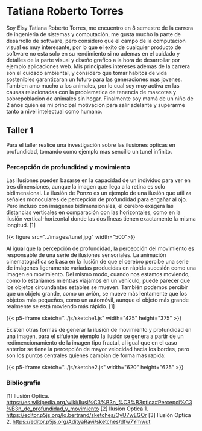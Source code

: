 # Tatiana Roberto Torres

Soy Elsy Tatiana Roberto Torres, me encuentro en 8 semestre de la carrera de ingenieria de sistemas y computación, me gusta mucho la parte de desarrollo de software, pero considero que el campo de la computacion visual es muy interesante, por lo que el exito de cualquier producto de software no esta solo en su rendimiento si no ademas en el cuidado y detalles de la parte visual y diseño grafico a la hora de desarrollar por ejemplo aplicaciones web.
Mis principales intereses ademas de la carrera son el cuidado ambiental, y considero que tomar habitos de vida sostenibles garantizaran un futuro para las generaciones mas jovenes. Tambien amo mucho a los animales, por lo cual soy muy activa en las causas relacionadas con la problematica de tenencia de mascotas y sobrepoblacion de animales sin hogar.
Finalmente soy mamá de un niño de 2 años quien es mi principal motivacion para salir adelante y superarme tanto a nivel intelectual como humano. 

## Taller 1
Para el taller realice una investigación sobre las ilusiones opticas en profundidad, tomando como ejemplo mas sencillo un tunel infinito.

### Percepción de profundidad y movimiento

Las ilusiones pueden basarse en la capacidad de un individuo para ver en tres dimensiones, aunque la imagen que llega a la retina es solo bidimensional. La ilusión de Ponzo es un ejemplo de una ilusión que utiliza señales monoculares de percepción de profundidad para engañar al ojo. Pero incluso con imágenes bidimensionales, el cerebro exagera las distancias verticales en comparación con las horizontales, como en la ilusión vertical-horizontal donde las dos líneas tienen exactamente la misma longitud. [1]

{{< figure src="../images/tunel.jpg" width="500">}}

Al igual que la percepción de profundidad, la percepción del movimiento es responsable de una serie de ilusiones sensoriales. La animación cinematográfica se basa en la ilusión de que el cerebro percibe una serie de imágenes ligeramente variadas producidas en rápida sucesión como una imagen en movimiento. Del mismo modo, cuando nos estamos moviendo, como lo estaríamos mientras viajamos en un vehículo, puede parecer que los objetos circundantes estables se mueven. También podemos percibir que un objeto grande, como un avión, se mueve más lentamente que los objetos más pequeños, como un automóvil, aunque el objeto más grande realmente se está moviendo más rápido. [1]

{{< p5-iframe sketch="../js/sketche1.js" width="425" height="375" >}}

Existen otras formas de generar la ilusión de movimiento y profundidad en una imagen, para el sifuiente ejemplo la ilusión se genera a partir de un redimencionamiento de la imagen tipo fractal, al igual que en el caso anterior se tiene la percepción de mayor velocidad hacia los bordes, pero son los puntos centrales quienes cambian de forma mas rapida:

{{< p5-iframe sketch="../js/sketche2.js" width="620" height="625" >}}

### Bibliografia
[1] Ilusión Optica. https://es.wikipedia.org/wiki/Ilusi%C3%B3n_%C3%B3ptica#Percepci%C3%B3n_de_profundidad_y_movimiento
[2] Ilusion Optica 1. https://editor.p5js.org/lo.bertrand/sketches/OyU7wEGOr
[3] Ilusión Optica 2. https://editor.p5js.org/AdityaRavi/sketches/dfw7Ymwut